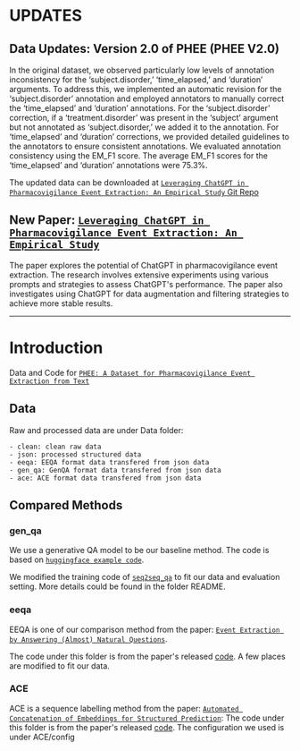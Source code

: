 


# UPDATES

## Data Updates: Version 2.0 of PHEE (PHEE V2.0)
In the original dataset, we observed particularly low levels of annotation inconsistency for the ‘subject.disorder,’ ‘time_elapsed,’ and ‘duration’ arguments. To address this, we implemented an automatic revision for the ‘subject.disorder’ annotation and employed annotators to manually correct the ‘time_elapsed’ and ‘duration’ annotations. For the ‘subject.disorder’ correction, if a ‘treatment.disorder’ was present in the ‘subject’ argument but not annotated as ‘subject.disorder,’ we added it to the annotation. For ‘time_elapsed’ and ‘duration’ corrections, we provided detailed guidelines to the annotators to ensure consistent annotations. We evaluated annotation consistency using the EM_F1 score. The average EM_F1 scores for the ‘time_elapsed’ and ‘duration’ annotations were 75.3%.

The updated data can be downloaded at  [``Leveraging ChatGPT in Pharmacovigilance Event Extraction: An Empirical Study`` Git Repo](https://github.com/ZhaoyueSun/phee-with-chatgpt)


## New Paper: [``Leveraging ChatGPT in Pharmacovigilance Event Extraction: An Empirical Study``](https://aclanthology.org/2024.eacl-short.30/)

The paper explores the potential of ChatGPT in pharmacovigilance event extraction. The research involves extensive experiments using various prompts and strategies to assess ChatGPT's performance. The paper also investigates using ChatGPT for data augmentation and filtering strategies to achieve more stable results.

_____________________________________________________________________________________________________________________________

# Introduction

Data and Code for [``PHEE: A Dataset for Pharmacovigilance Event Extraction from Text``](https://arxiv.org/abs/2210.12560/)

## Data

Raw and processed data are under Data folder:
```
- clean: clean raw data
- json: processed structured data
- eeqa: EEQA format data transfered from json data
- gen_qa: GenQA format data transfered from json data
- ace: ACE format data transfered from json data
```

## Compared Methods
### gen_qa

We use a generative QA model to be our baseline method.
The code is based on  [`huggingface example code`](https://github.com/huggingface/transformers/blob/master/examples/pytorch/question-answering/).

We modified the training code of [`seq2seq_qa`](https://github.com/huggingface/transformers/blob/master/examples/pytorch/question-answering/run_seq2seq_qa.py) to fit our data and evaluation setting. More details could be found in the folder README. 

### eeqa

EEQA is one of our comparison method from the paper: [`Event Extraction by Answering (Almost) Natural Questions`](https://arxiv.org/abs/2004.13625).

The code under this folder is from the paper's released [code](https://github.com/xinyadu/eeqa). 
A few places are modified to fit our data.


### ACE

ACE is a sequence labelling method from the paper: [`Automated Concatenation of Embeddings for Structured Prediction`](https://arxiv.org/pdf/2010.05006):
The code under this folder is from the paper's released [code](https://github.com/Alibaba-NLP/ACE).
The configuration we used is under ACE/config

